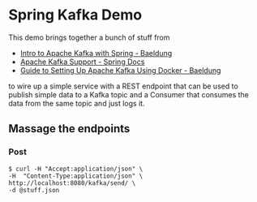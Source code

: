 # Spring Kafka Demo

This demo brings together a bunch of stuff from
 * [Intro to Apache Kafka with Spring - Baeldung](https://www.baeldung.com/spring-kafka)
 * [Apache Kafka Support - Spring Docs](https://docs.spring.io/spring-boot/docs/current/reference/html/features.html#features.messaging.kafka)
 * [Guide to Setting Up Apache Kafka Using Docker - Baeldung](https://www.baeldung.com/ops/kafka-docker-setup)

to wire up a simple service with a REST endpoint that can be used to publish simple data to a Kafka topic and a Consumer that consumes
the data from the same topic and just logs it.

## Massage the endpoints

### Post
```
$ curl -H "Accept:application/json" \
-H  "Content-Type:application/json" \
http://localhost:8080/kafka/send/ \
-d @stuff.json
```
